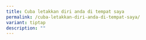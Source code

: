 ```yaml
---
title: Cuba letakkan diri anda di tempat saya
permalink: /cuba-letakkan-diri-anda-di-tempat-saya/
variant: tiptap
description: ""
---
```


